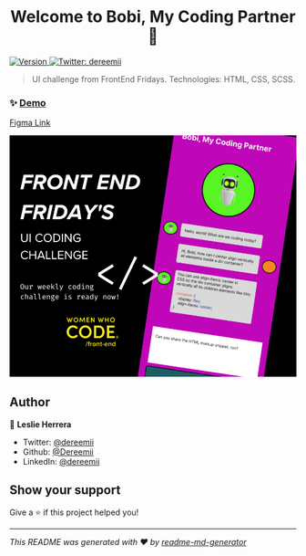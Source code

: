 <h1 align="center">Welcome to Bobi, My Coding Partner 👋</h1>
<p>
  <a href="https://www.npmjs.com/package/memory-game" target="_blank">
    <img alt="Version" src="https://img.shields.io/npm/v/memory-game.svg">
  </a>
  <a href="https://twitter.com/dereemii" target="_blank">
    <img alt="Twitter: dereemii" src="https://img.shields.io/twitter/follow/dereemii.svg?style=social" />
  </a>
</p>

> UI challenge from FrontEnd Fridays. Technologies: HTML, CSS, SCSS.

### ✨ [Demo](/)

[Figma Link](https://www.figma.com/file/QsU34MErBtaeVSXq7DHPYg/My-Coding-Partner?type=design&node-id=3%3A26&t=Om5kNVDs5auSZCxA-1)

 ![image info](/assets/images/front_end_fridays_coding_challenge.png)


## Author

👤 **Leslie Herrera**

* Twitter: [@dereemii](https://twitter.com/dereemii)
* Github: [@Dereemii](https://github.com/Dereemii)
* LinkedIn: [@dereemii](https://linkedin.com/in/dereemii)

## Show your support

Give a ⭐️ if this project helped you!

***
_This README was generated with ❤️ by [readme-md-generator](https://github.com/kefranabg/readme-md-generator)_